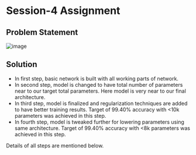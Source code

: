 # Session-4 Assignment

## Problem Statement

![image](https://user-images.githubusercontent.com/120099863/213533529-0dd329fb-9b7e-477c-bf7e-7d2535c05de7.png)

## Solution

* In first step, basic network is built with all working parts of network. 
* In second step, model is changed to have total number of parameters near to our target total parameters. Here model is very near to our final architecture.
* In third step, model is finalized and regularization techniques are added to have better training results. Target of 99.40% accuracy with <10k parameters was achieved in this step.
* In fourth step, model is tweaked further for lowering parameters using same architecture. Target of 99.40% accuracy with <8k parameters was achieved in this step.

Details of all steps are mentioned below.

